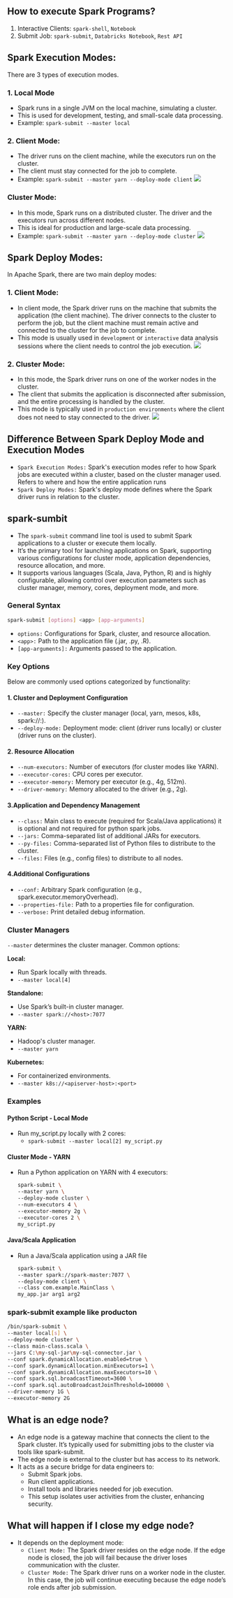 ## How to execute Spark Programs?
1. Interactive Clients: `spark-shell`, `Notebook`
2. Submit Job: `spark-submit`, `Databricks Notebook`, `Rest API`


## Spark Execution Modes:
There are 3 types of execution modes.
### 1. Local Mode
- Spark runs in a single JVM on the local machine, simulating a cluster. 
- This is used for development, testing, and small-scale data processing.
- Example: `spark-submit --master local`

### 2. Client Mode:
- The driver runs on the client machine, while the executors run on the cluster. 
- The client must stay connected for the job to complete.
- Example: `spark-submit --master yarn --deploy-mode client`
  ![](https://github.com/rohish-zade/PySpark/blob/main/materials/client-mode-execution.png)


### Cluster Mode:
- In this mode, Spark runs on a distributed cluster. The driver and the executors run across different nodes. 
- This is ideal for production and large-scale data processing.
- Example: `spark-submit --master yarn --deploy-mode cluster`
  ![](https://github.com/rohish-zade/PySpark/blob/main/materials/cluster-mode-execution.png)


## Spark Deploy Modes:
In Apache Spark, there are two main deploy modes:
### 1. Client Mode:
- In client mode, the Spark driver runs on the machine that submits the application (the client machine). The driver connects to the cluster to perform the job, but the client machine must remain active and connected to the cluster for the job to complete.
- This mode is usually used in `development` or `interactive` data analysis sessions where the client needs to control the job execution.
  ![](https://github.com/rohish-zade/PySpark/blob/main/materials/client-deploy-mode.png)

### 2. Cluster Mode:
- In this mode, the Spark driver runs on one of the worker nodes in the cluster. 
- The client that submits the application is disconnected after submission, and the entire processing is handled by the cluster.
- This mode is typically used in `production environments` where the client does not need to stay connected to the driver.
  ![](https://github.com/rohish-zade/PySpark/blob/main/materials/cluster-mode.png)

## Difference Between Spark Deploy Mode and Execution Modes
- `Spark Execution Modes:` Spark's execution modes refer to how Spark jobs are executed within a cluster, based on the cluster manager used. Refers to where and how the entire application runs
-  `Spark Deploy Modes:` Spark's deploy mode defines where the Spark driver runs in relation to the cluster.


## spark-sumbit
- The `spark-submit` command line tool is used to submit Spark applications to a cluster or execute them locally. 
- It’s the primary tool for launching applications on Spark, supporting various configurations for cluster mode, application dependencies, resource allocation, and more.
- It supports various languages (Scala, Java, Python, R) and is highly configurable, allowing control over execution parameters such as cluster manager, memory, cores, deployment mode, and more.

### General Syntax
  ```bash
  spark-submit [options] <app> [app-arguments]
  ```
- `options:` Configurations for Spark, cluster, and resource allocation.
- `<app>:` Path to the application file (.jar, .py, .R).
- `[app-arguments]:` Arguments passed to the application.

### Key Options
Below are commonly used options categorized by functionality:

#### 1. Cluster and Deployment Configuration
- `--master:` Specify the cluster manager (local, yarn, mesos, k8s, spark://<host>:<port>).
- `--deploy-mode:` Deployment mode: client (driver runs locally) or cluster (driver runs on the cluster).

#### 2. Resource Allocation
- `--num-executors:` Number of executors (for cluster modes like YARN).
- `--executor-cores:` CPU cores per executor.
- `--executor-memory:` Memory per executor (e.g., 4g, 512m).
- `--driver-memory:` Memory allocated to the driver (e.g., 2g).

#### 3.Application and Dependency Management
- `--class:` Main class to execute (required for Scala/Java applications) it is optional and not required for python spark jobs.
- `--jars:` Comma-separated list of additional JARs for executors.
- `--py-files:`	Comma-separated list of Python files to distribute to the cluster.
- `--files:` Files (e.g., config files) to distribute to all nodes.

#### 4.Additional Configurations
- `--conf:` Arbitrary Spark configuration (e.g., spark.executor.memoryOverhead).
- `--properties-file:` Path to a properties file for configuration.
- `--verbose:` Print detailed debug information.

### Cluster Managers
`--master` determines the cluster manager. Common options:

**Local:** 
- Run Spark locally with threads.
- `--master local[4]`

**Standalone:** 
- Use Spark’s built-in cluster manager.
- `--master spark://<host>:7077`

**YARN:** 
- Hadoop's cluster manager.
- `--master yarn`

**Kubernetes:**
- For containerized environments.
- `--master k8s://<apiserver-host>:<port>`


### Examples

#### Python Script - Local Mode
- Run my_script.py locally with 2 cores: 
  - `spark-submit --master local[2] my_script.py`

#### Cluster Mode - YARN
- Run a Python application on YARN with 4 executors:
  ```bash
  spark-submit \
  --master yarn \
  --deploy-mode cluster \
  --num-executors 4 \
  --executor-memory 2g \
  --executor-cores 2 \
  my_script.py
  ```

#### Java/Scala Application
- Run a Java/Scala application using a JAR file
  ```bash
  spark-submit \
  --master spark://spark-master:7077 \
  --deploy-mode client \
  --class com.example.MainClass \
  my_app.jar arg1 arg2
  ```

### spark-submit example like producton

  ```bash
  /bin/spark-submit \
  --master local[s] \
  --deploy-mode cluster \
  --class main-class.scala \
  --jars C:\my-sql-jar\my-sql-connector.jar \
  --conf spark.dynamicAllocation.enabled=true \
  --conf spark.dynamicAllocation.minExecutors=1 \
  --conf spark.dynamicAllocation.maxExecutors=10 \
  --conf spark.sql.broadcastTimeout=3600 \
  --conf spark.sql.autoBroadcastJoinThreshold=100000 \
  --driver-memory 1G \
  --executor-memory 2G
  ```

## What is an edge node?
- An edge node is a gateway machine that connects the client to the Spark cluster. It’s typically used for submitting jobs to the cluster via tools like spark-submit. 
- The edge node is external to the cluster but has access to its network. 
- It acts as a secure bridge for data engineers to:
  - Submit Spark jobs.
  - Run client applications.
  - Install tools and libraries needed for job execution.
  - This setup isolates user activities from the cluster, enhancing security.

## What will happen if I close my edge node?
- It depends on the deployment mode:
  - `Client Mode:` The Spark driver resides on the edge node. If the edge node is closed, the job will fail because the driver loses communication with the cluster.
  - `Cluster Mode:` The Spark driver runs on a worker node in the cluster. In this case, the job will continue executing because the edge node’s role ends after job submission.